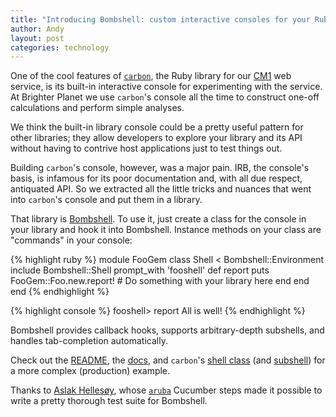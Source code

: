 ```yaml
---
title: "Introducing Bombshell: custom interactive consoles for your Ruby libraries"
author: Andy
layout: post
categories: technology
---
```


One of the cool features of [`carbon`](http://github.com/brighterplanet/carbon), the Ruby library for our [CM1](http://carbon.brighterplanet.com) web service, is its built-in interactive console for experimenting with the service. At Brighter Planet we use `carbon`'s console all the time to construct one-off calculations and perform simple analyses.

<!-- more start -->

We think the built-in library console could be a pretty useful pattern for other libraries; they allow developers to explore your library and its API without having to contrive host applications just to test things out.

Building `carbon`'s console, however, was a major pain. IRB, the console's basis, is infamous for its poor documentation and, with all due respect, antiquated API. So we extracted all the little tricks and nuances that went into `carbon`'s console and put them in a library.

That library is [Bombshell](http://github.com/rossmeissl/bombshell). To use it, just create a class for the console in your library and hook it into Bombshell. Instance methods on your class are "commands" in your console:

{% highlight ruby %}
module FooGem
  class Shell < Bombshell::Environment
    include Bombshell::Shell
    prompt_with 'fooshell'
    def report
      puts FooGem::Foo.new.report! # Do something with your library here
    end
  end
end
{% endhighlight %}

{% highlight console %}
fooshell> report
All is well!
{% endhighlight %}

Bombshell provides callback hooks, supports arbitrary-depth subshells, and handles tab-completion automatically.

Check out the [README](https://github.com/rossmeissl/bombshell#readme), the [docs](http://rubydoc.info/github/rossmeissl/bombshell/master/frames), and `carbon`'s [shell class](https://github.com/brighterplanet/carbon/blob/master/lib/carbon/shell.rb) (and [subshell](https://github.com/brighterplanet/carbon/blob/master/lib/carbon/shell/emitter.rb)) for a more complex (production) example.

Thanks to [Aslak Hellesøy](https://github.com/aslakhellesoy), whose [`aruba`](https://github.com/aslakhellesoy/aruba) Cucumber steps made it possible to write a pretty thorough test suite for Bombshell.

<!-- more end -->
